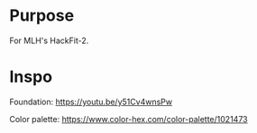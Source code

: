 # Purpose
For MLH's HackFit-2.

# Inspo
Foundation: https://youtu.be/y51Cv4wnsPw

Color palette: https://www.color-hex.com/color-palette/1021473
